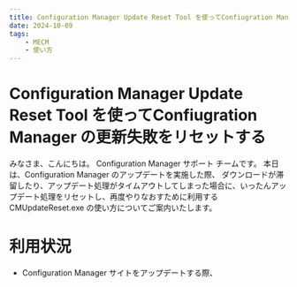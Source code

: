 ```yaml
---
title: Configuration Manager Update Reset Tool を使ってConfiugration Manager の更新失敗をリセットする
date: 2024-10-09
tags: 
    - MECM  
    - 使い方
---
```


# Configuration Manager Update Reset Tool を使ってConfiugration Manager の更新失敗をリセットする

みなさま、こんにちは。 Configuration Manager サポート チームです。  本日は、Configuration Manager のアップデートを実施した際、
ダウンロードが滞留したり、アップデート処理がタイムアウトしてしまった場合に、いったんアップデート処理をリセットし、再度やりなおすために利用する
CMUpdateReset.exe の使い方についてご案内いたします。

# 利用状況

- Configuration Manager サイトをアップデートする際、

